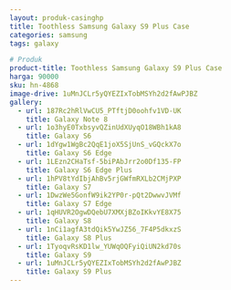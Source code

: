 ```yaml
---
layout: produk-casinghp
title: Toothless Samsung Galaxy S9 Plus Case
categories: samsung
tags: galaxy

# Produk
product-title: Toothless Samsung Galaxy S9 Plus Case
harga: 90000
sku: hn-4868
image-drive: 1uMnJCLr5yQYEZIxTobMSYh2d2fAwPJBZ
gallery:
  - url: 187Rc2hRlVwCU5_PTftjD0oohfv1VD-UK
    title: Galaxy Note 8
  - url: 1o3hyE0TxbsyvQZinUdXUyqO18WBh1kA8
    title: Galaxy S6
  - url: 1dYgw1WgBc2QqE1joX5SjUnS_vGQckX7o
    title: Galaxy S6 Edge
  - url: 1LEzn2CHaTsf-5biPAbJrr2o0Df135-FP
    title: Galaxy S6 Edge Plus
  - url: 1hPV8tYdIbjAhBv5rjGWfmRXLb2CMjPXP
    title: Galaxy S7
  - url: 1DwzWe5GonfW9ik2YP0r-pQt2DwwvJVMf
    title: Galaxy S7 Edge
  - url: 1qHUVR2OgwDQebU7XMXjBZoIKkvYE8X75
    title: Galaxy S8
  - url: 1nCi1agfA3tdQik5YwJZ56_7F4P5dkxzS
    title: Galaxy S8 Plus
  - url: 1TyoqvRsKD1lw_YUWqOQFyiQiUN2kd70s
    title: Galaxy S9
  - url: 1uMnJCLr5yQYEZIxTobMSYh2d2fAwPJBZ
    title: Galaxy S9 Plus
---
```


